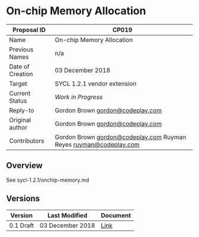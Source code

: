 # On-chip Memory Allocation

| Proposal ID | CP019 |
|-------------|--------|
| Name | On-chip Memory Allocation |
| Previous Names | n/a |
| Date of Creation | 03 December 2018 |
| Target | SYCL 1.2.1 vendor extension |
| Current Status | _Work in Progress_ |
| Reply-to | Gordon Brown <gordon@codeplay.com> |
| Original author | Gordon Brown <gordon@codeplay.com> |
| Contributors | Gordon Brown <gordon@codeplay.com> Ruyman Reyes <ruyman@codeplay.com> |

## Overview

See sycl-1.2.1/onchip-memory.md

## Versions

| Version | Last Modified | Document |
|---------|----- | ---------|
| 0.1 Draft | 03 December 2018 | [Link](sycl-1.2.1/onchip-memory.md) |

